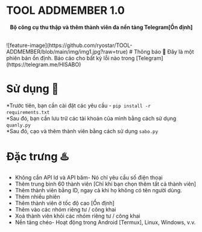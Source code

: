 # TOOL ADDMEMBER 1.0
<p align='center'><b>Bộ công cụ thu thập và thêm thành viên đa nền tảng Telegram[Ổn định]</b></p>
<br>
![feature-image](https://github.com/ryostar/TOOL-ADDMEMBER/blob/main/img/img1.jpg?raw=true)
# Thông báo 📣
Đây là một phiên bản ổn định. Báo cáo cho bất kỳ lỗi nào trong [Telegram](https://telegram.me/HISABO)

# Sử dụng 🧰
*Trước tiên, bạn cần cài đặt các yêu cầu - `pip install -r requirements.txt` <br>
*Sau đó, bạn cần lưu trữ các tài khoản của mình bằng cách sử dụng `quanly.py` <br>
*Sau đó, cạo và thêm thành viên bằng cách sử dụng `sabo.py` <br>

# Đặc trưng ♨️
* Không cần API Id và API băm- Nó chỉ yêu cầu số điện thoại
* Thêm trung bình 60 thành viên [Chỉ khi bạn chọn thêm tất cả thành viên]
* Thêm thành viên bằng ID, ngay cả khi họ không có tên người dùng.
* Thêm nhiều phiên
* Thêm thành viên ở tốc độ cao [Ổn định]
* Thêm vào các nhóm riêng tư / công khai
* Xoá thành viên khỏi các nhóm riêng tư / công khai
* Nền tảng chéo- Hoạt động trong Android [Termux], Linux, Windows, v.v.
